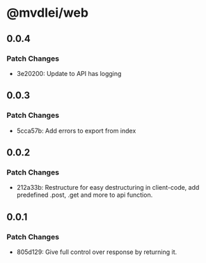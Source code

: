 # @mvdlei/web

## 0.0.4

### Patch Changes

- 3e20200: Update to API has logging

## 0.0.3

### Patch Changes

- 5cca57b: Add errors to export from index

## 0.0.2

### Patch Changes

- 212a33b: Restructure for easy destructuring in client-code, add predefined .post, .get and more to api function.

## 0.0.1

### Patch Changes

- 805d129: Give full control over response by returning it.
